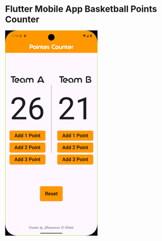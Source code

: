 # Flutter Mobile App Basketball Points Counter
<img src="assets/ScreenShots/ScreenShot.png" width="300" />


